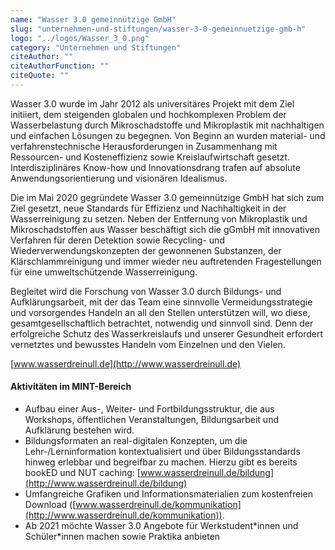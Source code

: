 ```yaml
---
name: "Wasser 3.0 gemeinnützige GmbH"
slug: "unternehmen-und-stiftungen/wasser-3-0-gemeinnuetzige-gmb-h"
logo: "../logos/Wasser_3_0.png"
category: "Unternehmen und Stiftungen"
citeAuthor: ""
citeAuthorFunction: ""
citeQuote: ""
---
```


Wasser 3.0 wurde im Jahr 2012 als universitäres Projekt mit dem Ziel initiiert, dem steigenden globalen und hochkomplexen Problem der Wasserbelastung durch Mikroschadstoffe und Mikroplastik mit nachhaltigen und einfachen Lösungen zu begegnen. Von Beginn an wurden material- und verfahrenstechnische Herausforderungen in Zusammenhang mit Ressourcen- und Kosteneffizienz sowie Kreislaufwirtschaft gesetzt. Interdisziplinäres Know-how und Innovationsdrang trafen auf absolute Anwendungsorientierung und visionären Idealismus.

Die im Mai 2020 gegründete Wasser 3.0 gemeinnützige GmbH hat sich zum Ziel gesetzt, neue Standards für Effizienz und Nachhaltigkeit in der Wasserreinigung zu setzen. Neben der Entfernung von Mikroplastik und Mikroschadstoffen aus Wasser beschäftigt sich die gGmbH mit innovativen Verfahren für deren Detektion sowie Recycling- und Wiederverwendungskonzepten der gewonnenen Substanzen, der Klärschlammreinigung und immer wieder neu auftretenden Fragestellungen für eine umweltschützende Wasserreinigung.

Begleitet wird die Forschung von Wasser 3.0 durch Bildungs- und Aufklärungsarbeit, mit der das Team eine sinnvolle Vermeidungsstrategie und vorsorgendes Handeln an all den Stellen unterstützen will, wo diese, gesamtgesellschaftlich betrachtet, notwendig und sinnvoll sind. Denn der erfolgreiche Schutz des Wasserkreislaufs und unserer Gesundheit erfordert vernetztes und bewusstes Handeln vom Einzelnen und den Vielen.

[www.wasserdreinull.de](http://www.wasserdreinull.de)

#### Aktivitäten im MINT-Bereich

- Aufbau einer Aus-, Weiter- und Fortbildungsstruktur, die aus Workshops, öffentlichen Veranstaltungen, Bildungsarbeit und Aufklärung bestehen wird.
- Bildungsformaten an real-digitalen Konzepten, um die Lehr-/Lerninformation kontextualisiert und über Bildungsstandards hinweg erlebbar und begreifbar zu machen. Hierzu gibt es bereits bookED und NUT caching: [www.wasserdreinull.de/bildung](http://www.wasserdreinull.de/bildung)
- Umfangreiche Grafiken und Informationsmaterialien zum kostenfreien Download ([www.wasserdreinull.de/kommunikation](http://www.wasserdreinull.de/kommunikation)).
- Ab 2021 möchte Wasser 3.0 Angebote für Werkstudent\*innen und Schüler\*innen machen sowie Praktika anbieten
